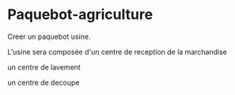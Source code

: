 # Paquebot-agriculture

Creer un paquebot usine.

L'usine sera composée d'un centre de reception de la marchandise

un centre de lavement

un centre de decoupe

